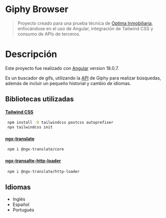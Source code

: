 # Giphy Browser
> Proyecto creado para una prueba técnica de [Optima Inmobiliaria](https://www.linkedin.com/company/optimarealstate/jobs/), enfocándose en el uso de Angular, integración de Tailwind CSS y consumo de APIs de terceros.

# Descripción
Este proyecto fue realizado con [Angular](https://angular.dev/overview) version 18.0.7.

Es un buscador de gifs, utilizando la [API](https://developers.giphy.com) de Giphy para realizar búsquedas, además de incluir un pequeño historial y cambio de idiomas.

## Bibliotecas utilizadas

#### [Tailwind CSS](https://tailwindcss.com)

```sh
 npm install -D tailwindcss postcss autoprefixer
 npx tailwindcss init
```

#### [ngx-translate](https://www.npmjs.com/package/@ngx-translate/core)

```sh
 npm i @ngx-translate/core
```

#### [ngx-transalte-http-loader](https://www.npmjs.com/package/@ngx-translate/http-loader)

```sh
 npm i @ngx-translate/http-loader
```
## Idiomas
- Inglés
- Español
- Portugués
